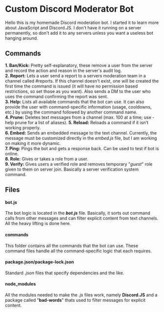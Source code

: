 # Custom Discord Moderator Bot

Hello this is my homemade Discord moderation bot. I started it to learn more about JavaScript and Discord.JS. I don't have it running on a server permanently, so don't add it to any servers unless you want a useless bot hanging around. 

## Commands

**1. Ban/Kick:** Pretty self-explanatory, these remove a user from the server and record the action and reason in the server's audit log.  
**2. Report:** Lets a user send a report to a servers moderation team in a channel called #reports. If this channel doesn't exist, one will be created the first time the command is issued (it will have no permission based restrictions, so set those as you want).  Also sends a DM to the user who uses the command confirming the report was sent.  
**3. Help:** Lists all available commands that the bot can use. It can also provide the user with command-specific information (usage, cooldowns, etc.) by using the command followed by another command name.   
**4. Prune:** Deletes text messages from a channel (max. 100 at a time; use -help prune for a list of aliases).
**5. Reload:** Reloads a command if it isn't working properly.  
**6. Embed:** Sends an embedded message to the text channel. Currently, the message must be customized directly in the _embed.js_ file, but I am working on making it more dynamic.  
**7. Ping:** Pings the bot and gets a response back. Can be used to test if bot is online.  
**8. Role:** Gives or takes a role from a user.  
**9. Verify:** Gives users a verified role and removes temporary "_guest_" role given to them on server join. Basically a server verification system command.  

## Files  

#### bot.js
The bot logic is located in the ___bot.js___ file. Basically, it sorts out command calls from other messages and can filter explicit content from text channels. All the heavy lifting is done here.  

#### commands
This folder contains all the commands that the bot can use. These command files handle all the command-specific logic that each requires.  

#### package.json/package-lock.json
Standard _.json_ files that specify dependencies and the like.  

#### node_modules
All the modules needed to make the _.js_ files work, namely **Discord.JS** and a package called "__bad-words__" thats used to filter messages for explicit content.  
